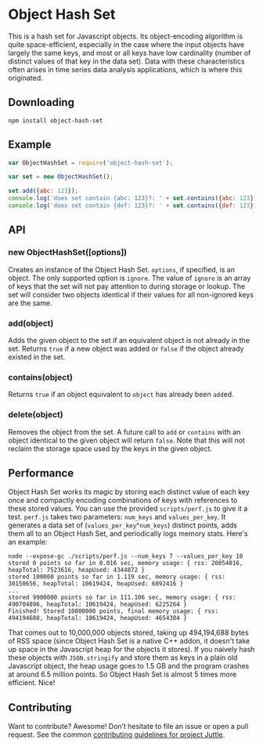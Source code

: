 # Object Hash Set
This is a hash set for Javascript objects. Its object-encoding algorithm is quite space-efficient, especially in the case where the input objects have largely the same keys, and most or all keys have low cardinality (number of distinct values of that key in the data set). Data with these characteristics often arises in time series data analysis applications, which is where this originated.

## Downloading
`npm install object-hash-set`

## Example
```javascript
var ObjectHashSet = require('object-hash-set');

var set = new ObjectHashSet();

set.add({abc: 123});
console.log('does set contain {abc: 123}?: ' + set.contains({abc: 123}));
console.log('does set contain {def: 123}?: ' + set.contains({def: 123}));
```

## API

### new ObjectHashSet([options]) ###
Creates an instance of the Object Hash Set. `options`, if specified, is an object. The only supported option is `ignore`. The value of `ignore` is an array of keys that the set will not pay attention to during storage or lookup. The set will consider two objects identical if their values for all non-ignored keys are the same.

### add(object) ###
Adds the given object to the set if an equivalent object is not already in the set. Returns `true` if a new object was added or `false` if the object already existed in the set.

### contains(object) ###
Returns `true` if an object equivalent to `object` has already been `add`ed.

### delete(object) ###
Removes the object from the set. A future call to `add` or `contains` with an object identical to the given object will return `false`. Note that this will not reclaim the storage space used by the keys in the given object.

## Performance ##
Object Hash Set works its magic by storing each distinct value of each key once and compactly encoding combinations of keys with references to these stored values. You can use the provided `scripts/perf.js` to give it a test. `perf.js` takes two parameters: `num_keys` and `values_per_key`. It generates a data set of (`values_per_key`^`num_keys`) distinct points, adds them all to an Object Hash Set, and periodically logs memory stats. Here's an example:
```
node --expose-gc ./scripts/perf.js --num_keys 7 --values_per_key 10
stored 0 points so far in 0.016 sec, memory usage: { rss: 20054016, heapTotal: 7523616, heapUsed: 4344872 }
stored 100000 points so far in 1.119 sec, memory usage: { rss: 30150656, heapTotal: 10619424, heapUsed: 6892416 }
...
stored 9900000 points so far in 111.106 sec, memory usage: { rss: 490704896, heapTotal: 10619424, heapUsed: 6225264 }
Finished! Stored 10000000 points, final memory usage: { rss: 494194688, heapTotal: 10619424, heapUsed: 4654384 }
```
That comes out to 10,000,000 objects stored, taking up 494,194,688 bytes of RSS space (since Object Hash Set is a native C++ addon, it doesn't take up space in the Javascript heap for the objects it stores). If you naively hash these objects with `JSON.stringify` and store them as keys in a plain old Javascript object, the heap usage goes to 1.5 GB and the program crashes at around 6.5 million points. So Object Hash Set is almost 5 times more efficient. Nice!

## Contributing

Want to contribute? Awesome! Don’t hesitate to file an issue or open a pull request. See the common [contributing guidelines for project Juttle](https://github.com/juttle/juttle/blob/master/CONTRIBUTING.md).
